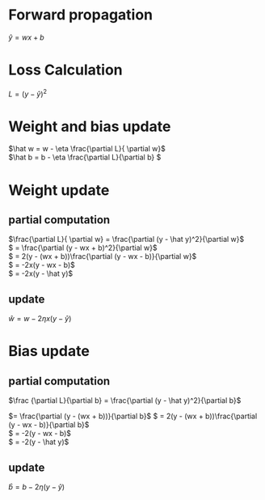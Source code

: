 # Forward propagation
$\hat y = wx + b$

# Loss Calculation
$L = (y - \hat y)^2$

# Weight and bias update
$\hat w = w - \eta \frac{\partial L}{ \partial w}$ \
$\hat b = b - \eta \frac{\partial L}{\partial b} $

# Weight update

## partial computation
$\frac{\partial L}{ \partial w} = \frac{\partial (y - \hat y)^2}{\partial w}$ \
$ = \frac{\partial (y - wx + b)^2}{\partial w}$ \
$ = 2(y - (wx + b))\frac{\partial (y - wx - b)}{\partial w}$ \
$ = -2x(y - wx - b)$ \
$ = -2x(y - \hat y)$

## update
$\hat w = w - 2\eta x (y - \hat y)$

# Bias update

## partial computation
$\frac {\partial L}{\partial b} = \frac{\partial (y - \hat y)^2}{\partial b}$

$= \frac{\partial (y - (wx + b))}{\partial b}$
$ = 2(y - (wx + b))\frac{\partial (y - wx - b)}{\partial b}$ \
$ = -2(y - wx - b)$ \
$ = -2(y - \hat y)$

## update
$\hat b = b - 2\eta (y - \hat y)$